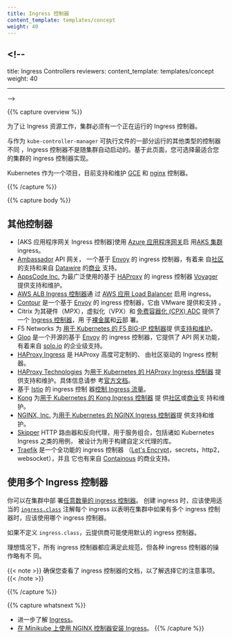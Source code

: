 ```yaml
---
title: Ingress 控制器
content_template: templates/concept
weight: 40
---
```


## <!--

title: Ingress Controllers reviewers: content_template: templates/concept
weight: 40

---

-->

{{% capture overview %}}

<!--
In order for the Ingress resource to work, the cluster must have an ingress controller running.

Unlike other types of controllers which run as part of the `kube-controller-manager` binary, Ingress controllers
are not started automatically with a cluster. Use this page to choose the ingress controller implementation
that best fits your cluster.

Kubernetes as a project currently supports and maintains [GCE](https://git.k8s.io/ingress-gce/README.md) and
  [nginx](https://git.k8s.io/ingress-nginx/README.md) controllers.

-->

为了让 Ingress 资源工作，集群必须有一个正在运行的 Ingress 控制器。

与作为 `kube-controller-manager` 可执行文件的一部分运行的其他类型的控制器不同
，Ingress 控制器不是随集群自动启动的。基于此页面，您可选择最适合您的集群的
ingress 控制器实现。

Kubernetes 作为一个项目，目前支持和维护
[GCE](https://git.k8s.io/ingress-gce/README.md) 和
[nginx](https://git.k8s.io/ingress-nginx/README.md) 控制器。

{{% /capture %}}

{{% capture body %}}

<!--
## Additional controllers
-->

## 其他控制器

<!--
* [AKS Application Gateway Ingress Controller](https://github.com/Azure/application-gateway-kubernetes-ingress) is an ingress controller that enables ingress to [AKS clusters](https://docs.microsoft.com/azure/aks/kubernetes-walkthrough-portal) using the [Azure Application Gateway](https://docs.microsoft.com/azure/application-gateway/overview).
* [Ambassador](https://www.getambassador.io/) API Gateway is an [Envoy](https://www.envoyproxy.io) based ingress
  controller with [community](https://www.getambassador.io/docs) or
  [commercial](https://www.getambassador.io/pro/) support from [Datawire](https://www.datawire.io/).
* [AppsCode Inc.](https://appscode.com) offers support and maintenance for the most widely used [HAProxy](http://www.haproxy.org/) based ingress controller [Voyager](https://appscode.com/products/voyager).
* [AWS ALB Ingress Controller](https://github.com/kubernetes-sigs/aws-alb-ingress-controller) enables ingress using the [AWS Application Load Balancer](https://aws.amazon.com/elasticloadbalancing/).
* [Contour](https://projectcontour.io/) is an [Envoy](https://www.envoyproxy.io/) based ingress controller
  provided and supported by VMware.
* Citrix provides an [Ingress Controller](https://github.com/citrix/citrix-k8s-ingress-controller) for its hardware (MPX), virtualized (VPX) and [free containerized (CPX) ADC](https://www.citrix.com/products/citrix-adc/cpx-express.html) for [baremetal](https://github.com/citrix/citrix-k8s-ingress-controller/tree/master/deployment/baremetal) and [cloud](https://github.com/citrix/citrix-k8s-ingress-controller/tree/master/deployment) deployments.
* F5 Networks provides [support and maintenance](https://support.f5.com/csp/article/K86859508)
  for the [F5 BIG-IP Controller for Kubernetes](http://clouddocs.f5.com/products/connectors/k8s-bigip-ctlr/latest).
* [Gloo](https://gloo.solo.io) is an open-source ingress controller based on [Envoy](https://www.envoyproxy.io) which offers API Gateway functionality with enterprise support from [solo.io](https://www.solo.io).
* [HAProxy Ingress](https://haproxy-ingress.github.io) is a highly customizable community-driven ingress controller for HAProxy.
* [HAProxy Technologies](https://www.haproxy.com/) offers support and maintenance for the [HAProxy Ingress Controller for Kubernetes](https://github.com/haproxytech/kubernetes-ingress). See the [official documentation](https://www.haproxy.com/documentation/hapee/1-9r1/traffic-management/kubernetes-ingress-controller/).
* [Istio](https://istio.io/) based ingress controller
  [Control Ingress Traffic](https://istio.io/docs/tasks/traffic-management/ingress/).
* [Kong](https://konghq.com/) offers [community](https://discuss.konghq.com/c/kubernetes) or
  [commercial](https://konghq.com/kong-enterprise/) support and maintenance for the
  [Kong Ingress Controller for Kubernetes](https://github.com/Kong/kubernetes-ingress-controller).
* [NGINX, Inc.](https://www.nginx.com/) offers support and maintenance for the
  [NGINX Ingress Controller for Kubernetes](https://www.nginx.com/products/nginx/kubernetes-ingress-controller).
* [Skipper](https://opensource.zalando.com/skipper/kubernetes/ingress-controller/) HTTP router and reverse proxy for service composition, including use cases like Kubernetes Ingress, designed as a library to build your custom proxy
* [Traefik](https://github.com/containous/traefik) is a fully featured ingress controller
  ([Let's Encrypt](https://letsencrypt.org), secrets, http2, websocket), and it also comes with commercial
  support by [Containous](https://containo.us/services).
-->

- [AKS 应用程序网关 Ingress 控制器]使用
  [Azure 应用程序网关](https://docs.microsoft.com/azure/application-gateway/overview)启
  用[AKS 集群](https://docs.microsoft.com/azure/aks/kubernetes-walkthrough-portal)
  ingress。
- [Ambassador](https://www.getambassador.io/) API 网关， 一个基于
  [Envoy](https://www.envoyproxy.io) 的 ingress 控制器，有着来
  自[社区](https://www.getambassador.io/docs) 的支持和来自
  [Datawire](https://www.datawire.io/)
  的[商业](https://www.getambassador.io/pro/) 支持。
- [AppsCode Inc.](https://appscode.com) 为最广泛使用的基于
  [HAProxy](http://www.haproxy.org/) 的 ingress 控制器
  [Voyager](https://appscode.com/products/voyager) 提供支持和维护。
- [AWS ALB Ingress 控制器](https://github.com/kubernetes-sigs/aws-alb-ingress-controller)通
  过 [AWS 应用 Load Balancer](https://aws.amazon.com/elasticloadbalancing/) 启用
  ingress。
- [Contour](https://projectcontour.io/) 是一个基于
  [Envoy](https://www.envoyproxy.io/) 的 ingress 控制器，它由 VMware 提供和支持
  。
- Citrix 为其硬件（MPX），虚拟化（VPX）和
  [免费容器化 (CPX) ADC](https://www.citrix.com/products/citrix-adc/cpx-express.html)
  提供了一个
  [Ingress 控制器](https://github.com/citrix/citrix-k8s-ingress-controller)，用
  于[裸金属](https://github.com/citrix/citrix-k8s-ingress-controller/tree/master/deployment/baremetal)和[云](https://github.com/citrix/citrix-k8s-ingress-controller/tree/master/deployment)部
  署。
- F5 Networks 为
  [用于 Kubernetes 的 F5 BIG-IP 控制器](http://clouddocs.f5.com/products/connectors/k8s-bigip-ctlr/latest)提
  供[支持和维护](https://support.f5.com/csp/article/K86859508)。
- [Gloo](https://gloo.solo.io) 是一个开源的基于
  [Envoy](https://www.envoyproxy.io) 的 ingress 控制器，它提供了 API 网关功能，
  有着来自 [solo.io](https://www.solo.io) 的企业级支持。
- [HAProxy Ingress](https://haproxy-ingress.github.io) 是 HAProxy 高度可定制的、
  由社区驱动的 Ingress 控制器。
- [HAProxy Technologies](https://www.haproxy.com/)
  为[用于 Kubernetes 的 HAProxy Ingress 控制器](https://github.com/haproxytech/kubernetes-ingress)
  提供支持和维护。具体信息请参
  考[官方文档](https://www.haproxy.com/documentation/hapee/1-9r1/traffic-management/kubernetes-ingress-controller/)。
- 基于 [Istio](https://istio.io/) 的 ingress 控制
  器[控制 Ingress 流量](https://istio.io/docs/tasks/traffic-management/ingress/)。
- [Kong](https://konghq.com/)
  为[用于 Kubernetes 的 Kong Ingress 控制器](https://github.com/Kong/kubernetes-ingress-controller)
  提
  供[社区](https://discuss.konghq.com/c/kubernetes)或[商业](https://konghq.com/kong-enterprise/)支
  持和维护。
- [NGINX, Inc.](https://www.nginx.com/)
  为[用于 Kubernetes 的 NGINX Ingress 控制器](https://www.nginx.com/products/nginx/kubernetes-ingress-controller)提
  供支持和维护。
- [Skipper](https://opensource.zalando.com/skipper/kubernetes/ingress-controller/)
  HTTP 路由器和反向代理，用于服务组合，包括诸如 Kubernetes Ingress 之类的用例，
  被设计为用于构建自定义代理的库。
- [Traefik](https://github.com/containous/traefik) 是一个全功能的 ingress 控制器
  （[Let's Encrypt](https://letsencrypt.org)，secrets，http2，websocket），并且
  它也有来自 [Containous](https://containo.us/services) 的商业支持。

<!--
## Using multiple Ingress controllers
-->

## 使用多个 Ingress 控制器

<!--
You may deploy [any number of ingress controllers](https://git.k8s.io/ingress-nginx/docs/user-guide/multiple-ingress.md#multiple-ingress-controllers)
within a cluster. When you create an ingress, you should annotate each ingress with the appropriate
[`ingress.class`](https://git.k8s.io/ingress-gce/docs/faq/README.md#how-do-i-run-multiple-ingress-controllers-in-the-same-cluster)
to indicate which ingress controller should be used if more than one exists within your cluster.

If you do not define a class, your cloud provider may use a default ingress controller.

Ideally, all ingress controllers should fulfill this specification, but the various ingress
controllers operate slightly differently.
-->

你可以在集群中部
署[任意数量的 ingress 控制器](https://git.k8s.io/ingress-nginx/docs/user-guide/multiple-ingress.md#multiple-ingress-controllers)。
创建 ingress 时，应该使用适当的
[`ingress.class`](https://git.k8s.io/ingress-gce/docs/faq/README.md#how-do-i-run-multiple-ingress-controllers-in-the-same-cluster)
注解每个 ingress 以表明在集群中如果有多个 ingress 控制器时，应该使用哪个 ingress
控制器。

如果不定义 `ingress.class`，云提供商可能使用默认的 ingress 控制器。

理想情况下，所有 ingress 控制器都应满足此规范，但各种 ingress 控制器的操作略有不
同。

<!--
Make sure you review your ingress controller's documentation to understand the caveats of choosing it.
-->

{{< note >}} 确保您查看了 ingress 控制器的文档，以了解选择它的注意事项。
{{< /note >}}

{{% /capture %}}

{{% capture whatsnext %}}

<!--
* Learn more about [Ingress](/docs/concepts/services-networking/ingress/).
* [Set up Ingress on Minikube with the NGINX Controller](/docs/tasks/access-application-cluster/ingress-minikube).
-->

- 进一步了解 [Ingress](/docs/concepts/services-networking/ingress/)。
- [在 Minikube 上使用 NGINX 控制器安装 Ingress](/docs/tasks/access-application-cluster/ingress-minikube)。
  {{% /capture %}}
